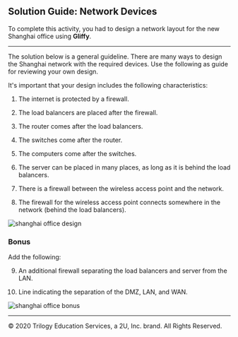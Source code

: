 ## Solution Guide: Network Devices

To complete this activity, you had to design a network layout for the new Shanghai office using  **Gliffy**. 

---
The solution below is a general guideline. There are many ways to design the Shanghai network with the required devices. Use the following as guide for reviewing your own design.

It's important that your design includes the following characteristics: 

  1. The internet is protected by a firewall.
  
  2. The load balancers are placed after the firewall.
  3. The router comes after the load balancers.
  4. The switches come after the router.
  5. The computers come after the switches.
  6. The server can be placed in many places, as long as it is behind the load balancers.
  7. There is a firewall between the wireless access point and the network.
  8. The firewall for the wireless access point connects somewhere in the network (behind the load balancers).

  ![shanghai office design](../../Images/shanghaioffice_bonus.png)


### Bonus
 
Add the following:

  9. An additional firewall separating the load balancers and server from the LAN.

  10. Line indicating the separation of the DMZ, LAN, and WAN.

  ![shanghai office bonus](../../Images/shanghai_bonus.png)

---
© 2020 Trilogy Education Services, a 2U, Inc. brand. All Rights Reserved.
